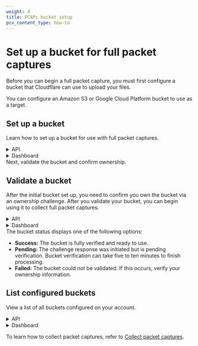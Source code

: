 ```yaml
---
weight: 4
title: PCAPs bucket setup
pcx_content_type: how-to
---
```


# Set up a bucket for full packet captures

Before you can begin a full packet capture, you must first configure a bucket that Cloudflare can use to upload your files. 

You can configure an Amazon S3 or Google Cloud Platform bucket to use as a target. 

## Set up a bucket

Learn how to set up a bucket for use with full packet captures.

<details>
<summary>
  API
</summary>
 <div class="special-class" markdown="1">

Before you can begin using a bucket, you must first enable destinations. 

Refer to the [Amazon S3](/logs/get-started/enable-destinations/aws-s3/#manage-via-api) or [Google Cloud Storage](/logs/get-started/enable-destinations/google-cloud-storage/#manage-via-api) documentation and follow the steps for those specific services.

</div>
</details>

<details>
<summary>
  Dashboard
</summary>
 <div class="special-class" markdown="1">

1. Log in to your [Cloudflare dashboard](https://dash.cloudflare.com/login) and select **Magic Transit**.
2. On the **Magic Transit** page next to **Packet captures**, select **Start a capture**.
3. From the **Packet captures** page, select the **Buckets** tab.
4. Select **Add a bucket**.
5. Under **Bucket configuration**, select a bucket service and select **Next**.
6. Enter the information related to your bucket for your service provider.
7. When you are done, select **Next**.

The **Prove ownership** step of the **Bucket configuration** displays.

</div>
</details

Next, validate the bucket and confirm ownership.

## Validate a bucket

After the initial bucket set up, you need to confirm you own the bucket via an ownership challenge. After you validate your bucket, you can begin using it to collect full packet captures.

<details>
<summary>
  API
</summary>
 <div class="special-class" markdown="1">

The `bucket` field should be the URI of the bucket. For Amazon S3, the `bucket` field is in the form `s3://<bucket-name>/<directory>?region=<bucket-region>`, and for Google Cloud Storage the form is `gs://<bucket-name>/<directory>`.

```bash
---
header: Ownership challenge request example
---
curl -X POST https://api.cloudflare.com/client/v4/accounts/${account_id}/pcaps/ownership \
-H 'Content-Type: application/json' \
-H "X-Auth-Email: ${email}" \
-H "X-Auth-Key: ${auth_key}" \
-d '{
       "destination_conf": "'${bucket}'"
}'
```

The response shows the filename of the ownership-challenge text file placed within the bucket. Find the file in your bucket and copy the contents of the file.

```json
---
header: Ownership challenge response example
---
{
  "result": {
    "id": "cc20c2d6c62e11ecbe646b173af3b6b9",
    "status": "pending",
    "submitted": "2022-04-22T18:54:13.397413Z",
    "validated": "",
    "destinaton_conf": "gs://bucket-test",
    "filename": "ownership-challenge-1234.txt"
  },
  "success": true,
  "errors": [],
  "messages": []
}
```

Validate the bucket by inserting the copied text in the `ownership_text` below:

```bash
---
header: Bucket validation example
----
curl -X POST https://api.cloudflare.com/client/v4/accounts/${account_id}/pcaps/ownership/validate \
-H 'Content-Type: application/json' \
-H "X-Auth-Email: ${email}" \
-H "X-Auth-Key: ${auth_key}" \
-d '{
       "destination_conf": "'${bucket}'",
       "ownership_challenge": "'${ownership_text}'"
}'
```

```json
---
header: Bucket validation response
---
{
  "result": {
    "id": "cc20c2d6c62e11ecbe646b173af3b6b9",
    "status": "success",
    "submitted": "2022-04-22T18:54:13.397413Z",
    "validated": "2022-04-27T14:54:46.440548Z",
    "destinaton_conf": "gs://bucket-test",
    "filename": "ownership-challenge-1234.txt"
  },
  "success": true,
  "errors": [],
  "messages": []
}
```

If the `status` shows `success`, the bucket is configured and ready to use.

</div>
</details>

<details>
<summary>
  Dashboard
</summary>
 <div class="special-class" markdown="1">

1. From the **Prove ownership** step of the **Bucket configuration**, locate the **Ownership token** field.
2. In the **Ownership token** field, enter the ownership token for your service provider.
3. When you are done, select **Create**. The **Packet captures** page displays.

The **Buckets** tab displays a list of the buckets associated with your account. Refer to the **Status** column to see the status of your bucket configuration.

</div>
</details

The bucket status displays one of the following options:

- **Success:** The bucket is fully verified and ready to use.
- **Pending:** The challenge response was initiated but is pending verification. Bucket verification can take five to ten minutes to finish processing.
- **Failed:** The bucket could not be validated. If this occurs, verify your ownership information.

## List configured buckets

View a list of all buckets configured on your account.

<details>
<summary>
  API
</summary>
 <div class="special-class" markdown="1">

```bash
---
header: Bucket list request example
---
curl -X GET https://api.cloudflare.com/client/v4/accounts/${account_id}/pcaps/ownership \
-H 'Content-Type: application/json' \
-H "X-Auth-Email: ${email}" \
-H "X-Auth-Key: ${auth_key}"
```

```json
---
header: Bucket list response example
---
{
  "result": [
    {
      "id": "9a993aa6c58711ec89d3037647342e63",
      "status": "success",
      "submitted": "2022-04-26T16:58:24.550762Z",
      "validated": "2022-04-26T17:01:18.426458Z",
      "destinaton_conf": "s3://test-bucket?region=us-east-1",
      "filename": "ownership-challenge-1234.txt"
    },
  ],
  "success": true,
  "errors": [],
  "messages": []
}
```
</div>
</details>

<details>
<summary>
  Dashboard
</summary>
 <div class="special-class" markdown="1">

1. Log in to your [Cloudflare dashboard](https://dash.cloudflare.com/login) and select **Magic Transit**.
2. On the **Magic Transit** page next to **Packet captures**, select **Start a capture**.
3. From the **Packet captures** page, select the **Buckets** tab.

The list of buckets associated with your account displays.
</div>
</details>

To learn how to collect packet captures, refer to [Collect packet captures](/magic-firewall/how-to/collect-pcaps).